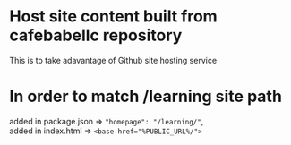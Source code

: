 # Host site content built from cafebabellc repository
This is to take adavantage of Github site hosting service
# In order to match /learning site path
 added in package.json => `"homepage": "/learning/"`,</br>
 added in index.html => `<base href="%PUBLIC_URL%/">`
